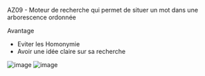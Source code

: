 AZ09 - Moteur de recherche qui permet de situer un mot dans une arborescence ordonnée

Avantage 
* Eviter les Homonymie
* Avoir une idée claire sur sa recherche

![image](https://github.com/mmose/AZ09/assets/38855660/d4ba6cba-b39d-4cab-bd9a-0e24c5bd037b)
![image](https://github.com/mmose/AZ09/assets/38855660/10678eec-ebc3-4085-a420-c676d1402a88)


